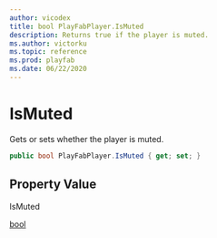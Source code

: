 ```yaml
---
author: vicodex
title: bool PlayFabPlayer.IsMuted
description: Returns true if the player is muted.
ms.author: victorku
ms.topic: reference
ms.prod: playfab
ms.date: 06/22/2020
---
```


# IsMuted

Gets or sets whether the player is muted.

```csharp
public bool PlayFabPlayer.IsMuted { get; set; }
```

## Property Value

IsMuted

[bool]()
